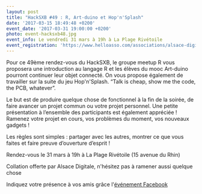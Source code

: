 ```yaml
---
layout: post
title: "HackSXB #49 : R, Art-duino et Hop'n'Splash"
date: '2017-03-15 18:49:48 +0200'
event_date: '2017-03-31 19:00:00 +0200'
photo: event-hacksxb48.jpg
event_info: Le vendredi 31 mars à 19h à La Plage Rivétoile
event_registration: 'https://www.helloasso.com/associations/alsace-digitale/evenements/hacksxb-49-r-art-duino-et-hop-n-splash'
---
```

Pour ce 49ème rendez-vous du HackSXB, le groupe meetup R vous proposera une introduction au langage R et les élèves du mooc Art-duino pourront continuer leur objet connecté. On vous propose également de travailler sur la suite du jeu Hop'n'Splash.
“Talk is cheap, show me the code, the PCB, whatever”.

Le but est de produire quelque chose de fonctionnel à la fin de la soirée, de faire avancer un projet commun ou votre projet personnel. Une petite présentation à l’ensemble des participants est également appréciée ! Ramenez votre projet en cours, vos problèmes du moment, vos nouveaux gadgets !

Les règles sont simples : partager avec les autres, montrer ce que vous faites et faire preuve d’ouverture d’esprit !

Rendez-vous le 31 mars à 19h à La Plage Rivétoile (15 avenue du Rhin)

Collation offerte par Alsace Digitale, n'hésitez pas à ramener aussi quelque chose

Indiquez votre présence à vos amis grâce l'[événement Facebook](https://www.facebook.com/events/857520577720096/)